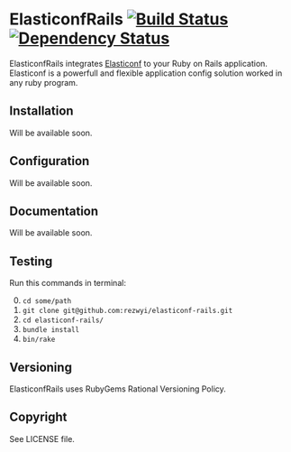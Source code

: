ElasticonfRails [![Build Status](https://travis-ci.org/rezwyi/elasticonf-rails.svg?branch=master)](https://travis-ci.org/rezwyi/elasticonf-rails) [![Dependency Status](https://gemnasium.com/rezwyi/elasticonf-rails.svg)](https://gemnasium.com/rezwyi/elasticonf-rails)
===============

ElasticonfRails integrates [Elasticonf](https://github.com/rezwyi/elasticonf) to your Ruby on Rails application. Elasticonf is a powerfull and flexible application config solution worked in any ruby program.

## Installation

Will be available soon.

## Configuration

Will be available soon.

## Documentation

Will be available soon.

## Testing

Run this commands in terminal:

0. `cd some/path`
0. `git clone git@github.com:rezwyi/elasticonf-rails.git`
0. `cd elasticonf-rails/`
0. `bundle install`
0. `bin/rake`

## Versioning

ElasticonfRails uses RubyGems Rational Versioning Policy.

## Copyright

See LICENSE file.